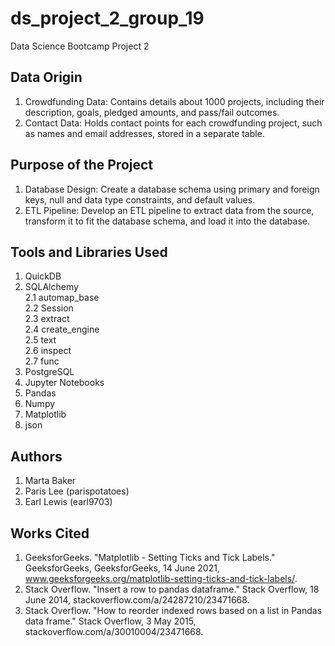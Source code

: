 # ds_project_2_group_19
Data Science Bootcamp Project 2

## Data Origin
1. Crowdfunding Data: Contains details about 1000 projects, including their description, goals, pledged amounts, and pass/fail outcomes.
2. Contact Data: Holds contact points for each crowdfunding project, such as names and email addresses, stored in a separate table.

## Purpose of the Project
1. Database Design: Create a database schema using primary and foreign keys, null and data type constraints, and default values.
2. ETL Pipeline: Develop an ETL pipeline to extract data from the source, transform it to fit the database schema, and load it into the database.

## Tools and Libraries Used
1. QuickDB
2. SQLAlchemy\
2.1 automap_base\
2.2 Session\
2.3 extract\
2.4 create_engine\
2.5 text\
2.6 inspect\
2.7 func
3. PostgreSQL
4. Jupyter Notebooks
5. Pandas
6. Numpy
7. Matplotlib
8. json

## Authors
1. Marta Baker
2. Paris Lee (parispotatoes)
3. Earl Lewis (earl9703)

## Works Cited
1. GeeksforGeeks. "Matplotlib - Setting Ticks and Tick Labels." GeeksforGeeks, GeeksforGeeks, 14 June 2021, www.geeksforgeeks.org/matplotlib-setting-ticks-and-tick-labels/.
2. Stack Overflow. "Insert a row to pandas dataframe." Stack Overflow, 18 June 2014, stackoverflow.com/a/24287210/23471668.
3. Stack Overflow. "How to reorder indexed rows based on a list in Pandas data frame." Stack Overflow, 3 May 2015, stackoverflow.com/a/30010004/23471668.
